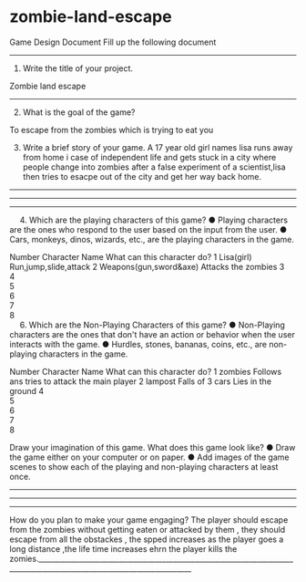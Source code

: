 # zombie-land-escape

Game Design Document
Fill up the following document 

________________________________________


1.	Write the title of your project.

Zombie land escape 
________________________________________


2.	What is the goal of the game? 

To escape from the zombies which is trying to eat you 


3.	Write a brief story of your game.
A 17 year old girl names lisa runs away from home i case of independent life and gets stuck in a city where people change into zombies after a false experiment of a scientist,lisa then tries to esacpe out of the city and get her way back home.
________________________________________

________________________________________

________________________________________


 
4.	Which are the playing characters of this game? 
●	Playing characters are the ones who respond to the user based on the input from the user.
●	Cars, monkeys, dinos, wizards, etc., are the playing characters in the game.  

Number	Character Name	What can this character do?
1	Lisa(girl)	Run,jump,slide,attack
2	Weapons(gun,sword&axe)	Attacks the zombies
3		
4		
5		
6		
7		
8		
 
6.	Which are the Non-Playing Characters of this game?
●	Non-Playing characters are the ones that don't have an action or behavior when the user interacts with the game.
●	Hurdles, stones, bananas, coins, etc., are non-playing characters in the game.

Number	Character Name	What can this character do?
1	zombies	Follows ans tries to attack the main player
2	lampost	Falls of
3	cars	Lies in the ground
4		
5		
6		
7		
8		


Draw your imagination of this game. What does this game look like?
●	Draw the game either on your computer or on paper.
●	Add images of the game scenes to show each of the playing and non-playing characters at least once. 

________________________________________
    
________________________________________
________________________________________

How do you plan to make your game engaging? 
The player should escape from the zombies without getting eaten or attacked by them , they should escape from all the obstackes , the spped increases as the player goes a long distance ,the life time increases ehrn the player kills the zomies.________________________________________________________________________________________________________________________

